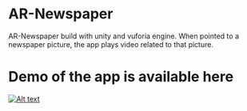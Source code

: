# AR-Newspaper

AR-Newspaper build with unity and vuforia engine. When pointed to a newspaper picture, the app plays video related to that picture.

# Demo of the app is available here

[![Alt text](https://img.youtube.com/vi/qmawG9UjU6o/0.jpg)](https://www.youtube.com/watch?v=qmawG9UjU6o)
